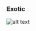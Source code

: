 ### Exotic
![alt text](https://sea.ign.com/cyberpunk-edgerunners/190276/review/cyberpunk-edgerunners-review)
